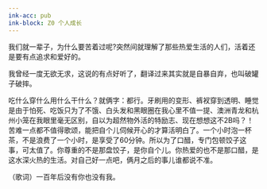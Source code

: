 ```yaml
---
ink-acc: pub
ink-block: Z0 个人成长
---
```


我们就一辈子，为什么要苦着过呢?突然间就理解了那些热爱生活的人们，活着还是要有点追求和爱好的。

我曾经一度无欲无求，这说的有点好听了，翻译过来其实就是自暴自弃，也叫破罐子破摔。

吃什么穿什么用什么干什么？就俩字：都行。牙刷用的变形、裤衩穿到透明、睡觉是由于怕死、吃饭只为了不饿、白头发和黑眼圈在我心里不值一提、澳洲青龙和杭州小笼在我眼里毫无区别，自以为超然物外活的特励志、现在想想这不2B吗？！苦难一点都不值得歌颂，能把自个儿伺候开心的才算活明白了。一个小时泡一杯茶，不是浪费了一个小时，是享受了60分钟。所以为了口醋，专门包顿饺子这事，可太值了。你尊重的不是那盘饺子，是你自个儿。你热爱的也不是那口醋，是这水深火热的生活。对自己好一点吧，俩月之后的事儿谁都说不准。

（歌词）一百年后没有你也没有我。